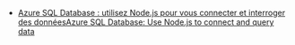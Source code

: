 - [<span data-ttu-id="139fb-101">Azure SQL Database : utilisez Node.js pour vous connecter et interroger des données</span><span class="sxs-lookup"><span data-stu-id="139fb-101">Azure SQL Database: Use Node.js to connect and query data</span></span>](https://docs.microsoft.com/azure/sql-database/sql-database-connect-query-nodejs)
